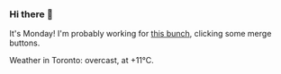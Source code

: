 ### Hi there :wave:

It's Monday! I'm probably working for [this bunch](https://github.com/kohofinancial), clicking some merge buttons.

Weather in Toronto: overcast, at +11°C.
